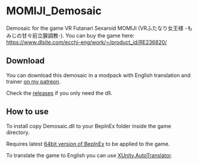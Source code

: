 # MOMIJI_Demosaic
Demosaic for the game VR Futanari Sexaroid MOMIJI (VRふたなり女王様 -もみじの甘々前立腺調教-). You can buy the game here: https://www.dlsite.com/ecchi-eng/work/=/product_id/RE236820/

## Download
You can download this demosaic in a modpack with English translation and trainer [on my patreon](https://www.patreon.com/posts/demosaic-and-for-23119934).

Check the [releases](/../../releases) if you only need the dll.

## How to use
To install copy Demosaic.dll to your BepInEx folder inside the game directory.

Requires latest [64bit version of BepInEx](https://github.com/BepInEx/BepInEx/releases) to be applied to the game.

To translate the game to English you can use [XUnity.AutoTranslator](https://github.com/bbepis/XUnity.AutoTranslator/releases).
